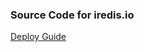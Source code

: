 ### Source Code for iredis.io

[Deploy Guide](https://docusaurus.io/docs/en/publishing#hosting-on-netlify)
